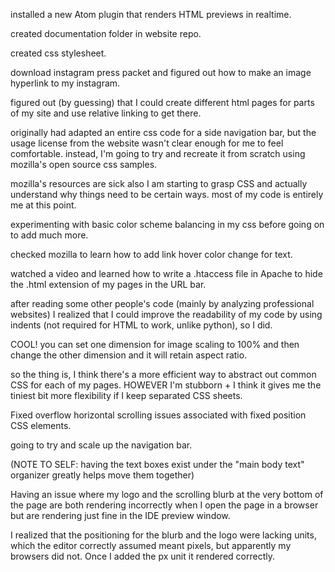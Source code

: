 installed a new Atom plugin that renders HTML previews in realtime.

created documentation folder in website repo.

created css stylesheet.

download instagram press packet and figured out how to make an image hyperlink to my instagram.

figured out (by guessing) that I could create different html pages for parts of my site and use relative linking to get there.

originally had adapted an entire css code for a side navigation bar, but the usage license from the website wasn't clear enough for me to feel comfortable. instead, I'm going to try and recreate it from scratch using mozilla's open source css samples.

mozilla's resources are sick also I am starting to grasp CSS and actually understand why things need to be certain ways. most of my code is entirely me at this point.

experimenting with basic color scheme balancing in my css before going on to add much more.

checked mozilla to learn how to add link hover color change for text.

watched a video and learned how to write a .htaccess file in Apache to hide the .html extension of my pages in the URL bar.

after reading some other people's code (mainly by analyzing professional websites) I realized that I could improve the readability of my code by using indents (not required for HTML to work, unlike python), so I did.

COOL! you can set one dimension for image scaling to 100% and then change the other dimension and it will retain aspect ratio.

so the thing is, I think there's a more efficient way to abstract out common CSS for each of my pages. HOWEVER I'm stubborn + I think it gives me the tiniest bit more flexibility if I keep separated CSS sheets.

Fixed overflow horizontal scrolling issues associated with fixed position CSS elements.

going to try and scale up the navigation bar.

(NOTE TO SELF: having the text boxes exist under the "main body text" organizer greatly helps move them together)

Having an issue where my logo and the scrolling blurb at the very bottom of the page are both rendering incorrectly when I open the page in a browser but are rendering just fine in the IDE preview window.

I realized that the positioning for the blurb and the logo were lacking units, which the editor correctly assumed meant pixels, but apparently my browsers did not. Once I added the px unit it rendered correctly.
